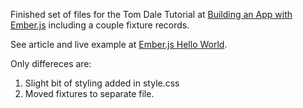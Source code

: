 Finished set of files for the Tom Dale Tutorial
at [Building an App with Ember.js](http://www.youtube.com/watch?feature=player_embedded&v=Ga99hMi7wfY)
including a couple fixture records.

See article and live example at [Ember.js Hello World](http://www.railsonmaui.com/http://octopress.dev/blog/2013/05/26/learning-ember-dot-js/).

Only differeces are:
1. Slight bit of styling added in style.css
2. Moved fixtures to separate file.



